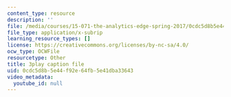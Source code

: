 ```yaml
---
content_type: resource
description: ''
file: /media/courses/15-071-the-analytics-edge-spring-2017/0cdc5d8b5e44f92e64fb5e41dba33643_Cfx7hyAoGL4.srt
file_type: application/x-subrip
learning_resource_types: []
license: https://creativecommons.org/licenses/by-nc-sa/4.0/
ocw_type: OCWFile
resourcetype: Other
title: 3play caption file
uid: 0cdc5d8b-5e44-f92e-64fb-5e41dba33643
video_metadata:
  youtube_id: null
---
```

